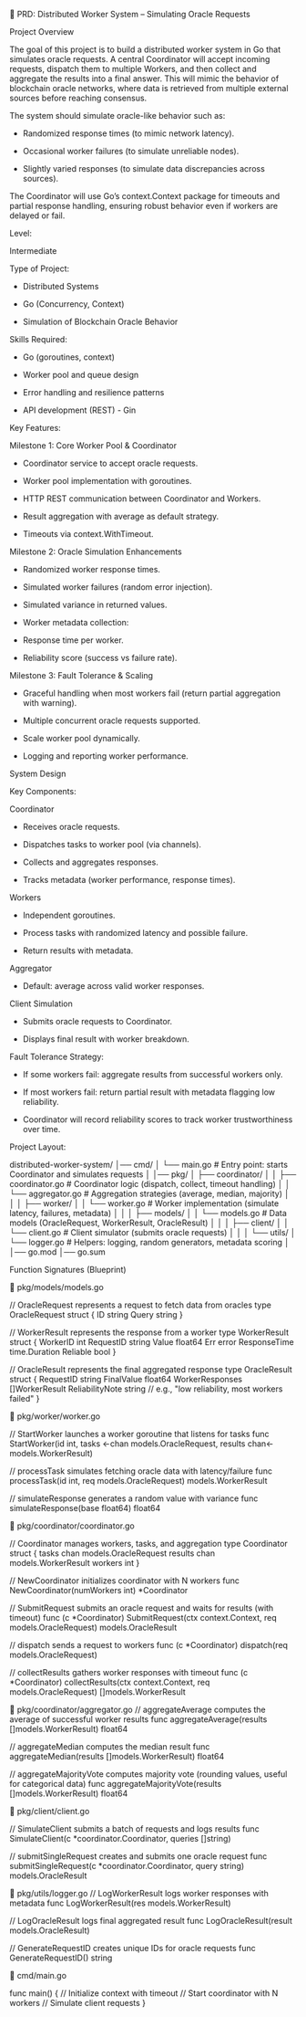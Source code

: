 📄 PRD: Distributed Worker System – Simulating Oracle Requests

Project Overview

The goal of this project is to build a distributed worker system in Go that simulates oracle requests. A central Coordinator will accept incoming requests, dispatch them to multiple Workers, and then collect and aggregate the results into a final answer. This will mimic the behavior of blockchain oracle networks, where data is retrieved from multiple external sources before reaching consensus.

The system should simulate oracle-like behavior such as:

- Randomized response times (to mimic network latency).

- Occasional worker failures (to simulate unreliable nodes).

- Slightly varied responses (to simulate data discrepancies across sources).

The Coordinator will use Go’s context.Context package for timeouts and partial response handling, ensuring robust behavior even if workers are delayed or fail.

Level:

Intermediate

Type of Project:

- Distributed Systems

- Go (Concurrency, Context)

- Simulation of Blockchain Oracle Behavior

Skills Required:

- Go (goroutines, context)

- Worker pool and queue design

- Error handling and resilience patterns

- API development (REST) - Gin 

Key Features:

Milestone 1: Core Worker Pool & Coordinator

- Coordinator service to accept oracle requests.

- Worker pool implementation with goroutines.

- HTTP REST communication between Coordinator and Workers.

- Result aggregation with average as default strategy.

- Timeouts via context.WithTimeout.

Milestone 2: Oracle Simulation Enhancements

- Randomized worker response times.

- Simulated worker failures (random error injection).

- Simulated variance in returned values.

- Worker metadata collection:

- Response time per worker.

- Reliability score (success vs failure rate).

Milestone 3: Fault Tolerance & Scaling

- Graceful handling when most workers fail (return partial aggregation with warning).

- Multiple concurrent oracle requests supported.

- Scale worker pool dynamically.

- Logging and reporting worker performance.

System Design

Key Components:

Coordinator

- Receives oracle requests.

- Dispatches tasks to worker pool (via channels).

- Collects and aggregates responses.

- Tracks metadata (worker performance, response times).

Workers

- Independent goroutines.

- Process tasks with randomized latency and possible failure.

- Return results with metadata.

Aggregator

- Default: average across valid worker responses.

Client Simulation

- Submits oracle requests to Coordinator.

- Displays final result with worker breakdown.

Fault Tolerance Strategy:

- If some workers fail: aggregate results from successful workers only.

- If most workers fail: return partial result with metadata flagging low reliability.

- Coordinator will record reliability scores to track worker trustworthiness over time.

Project Layout:

distributed-worker-system/
│── cmd/
│   └── main.go              # Entry point: starts Coordinator and simulates requests
│
│── pkg/
│   ├── coordinator/
│   │   ├── coordinator.go   # Coordinator logic (dispatch, collect, timeout handling)
│   │   └── aggregator.go    # Aggregation strategies (average, median, majority)
│   │
│   ├── worker/
│   │   └── worker.go        # Worker implementation (simulate latency, failures, metadata)
│   │
│   ├── models/
│   │   └── models.go        # Data models (OracleRequest, WorkerResult, OracleResult)
│   │
│   ├── client/
│   │   └── client.go        # Client simulator (submits oracle requests)
│   │
│   └── utils/
│       └── logger.go        # Helpers: logging, random generators, metadata scoring
│
│── go.mod
│── go.sum


Function Signatures (Blueprint)

📌 pkg/models/models.go

// OracleRequest represents a request to fetch data from oracles
type OracleRequest struct {
    ID    string
    Query string
}

// WorkerResult represents the response from a worker
type WorkerResult struct {
    WorkerID    int
    RequestID   string
    Value       float64
    Err         error
    ResponseTime time.Duration
    Reliable     bool
}

// OracleResult represents the final aggregated response
type OracleResult struct {
    RequestID       string
    FinalValue      float64
    WorkerResponses []WorkerResult
    ReliabilityNote string // e.g., "low reliability, most workers failed"
}

📌 pkg/worker/worker.go

// StartWorker launches a worker goroutine that listens for tasks
func StartWorker(id int, tasks <-chan models.OracleRequest, results chan<- models.WorkerResult)

// processTask simulates fetching oracle data with latency/failure
func processTask(id int, req models.OracleRequest) models.WorkerResult

// simulateResponse generates a random value with variance
func simulateResponse(base float64) float64

📌 pkg/coordinator/coordinator.go

// Coordinator manages workers, tasks, and aggregation
type Coordinator struct {
    tasks   chan models.OracleRequest
    results chan models.WorkerResult
    workers int
}

// NewCoordinator initializes coordinator with N workers
func NewCoordinator(numWorkers int) *Coordinator

// SubmitRequest submits an oracle request and waits for results (with timeout)
func (c *Coordinator) SubmitRequest(ctx context.Context, req models.OracleRequest) models.OracleResult

// dispatch sends a request to workers
func (c *Coordinator) dispatch(req models.OracleRequest)

// collectResults gathers worker responses with timeout
func (c *Coordinator) collectResults(ctx context.Context, req models.OracleRequest) []models.WorkerResult

📌 pkg/coordinator/aggregator.go
// aggregateAverage computes the average of successful worker results
func aggregateAverage(results []models.WorkerResult) float64

// aggregateMedian computes the median result
func aggregateMedian(results []models.WorkerResult) float64

// aggregateMajorityVote computes majority vote (rounding values, useful for categorical data)
func aggregateMajorityVote(results []models.WorkerResult) float64

📌 pkg/client/client.go

// SimulateClient submits a batch of requests and logs results
func SimulateClient(c *coordinator.Coordinator, queries []string)

// submitSingleRequest creates and submits one oracle request
func submitSingleRequest(c *coordinator.Coordinator, query string) models.OracleResult

📌 pkg/utils/logger.go
// LogWorkerResult logs worker responses with metadata
func LogWorkerResult(res models.WorkerResult)

// LogOracleResult logs final aggregated result
func LogOracleResult(result models.OracleResult)

// GenerateRequestID creates unique IDs for oracle requests
func GenerateRequestID() string

📌 cmd/main.go

func main() {
    // Initialize context with timeout
    // Start coordinator with N workers
    // Simulate client requests
}
